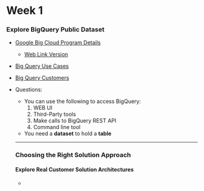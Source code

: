 # Week 1 #


### Explore BigQuery Public Dataset ###
- [Google Big Cloud Program Details](./public_datasets_one_pager.pdf)
  - [Web Link Version](https://services.google.com/fh/files/misc/public_datasets_one_pager.pdf)
- [Big Query Use Cases](https://cloud.google.com/bigquery/#bigquery-solutions-and-use-cases)
- [Big Query Customers](https://cloud.google.com/customers/#/products=Big_Data_Analytics)  


- Questions:
  - You can use the following to access BigQuery:
    1.  WEB UI
    2.  Third-Party tools
    3.  Make calls to BigQuery REST API
    4.  Command line tool
  - You need a **dataset** to hold a **table**


  ---

  ### Choosing the Right Solution Approach ###
  #### Explore Real Customer Solution Architectures ####
  - 
